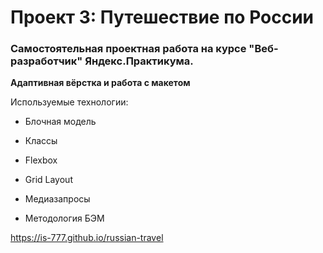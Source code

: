 # Проект 3: Путешествие по России

### Самостоятельная проектная работа на курсе "Веб-разработчик" Яндекс.Практикума.

**Адаптивная вёрстка и работа с макетом**

Используемые технологии:


   - Блочная модель

   - Классы

   - Flexbox

   - Grid Layout

   - Медиазапросы

   - Методология БЭМ

https://is-777.github.io/russian-travel